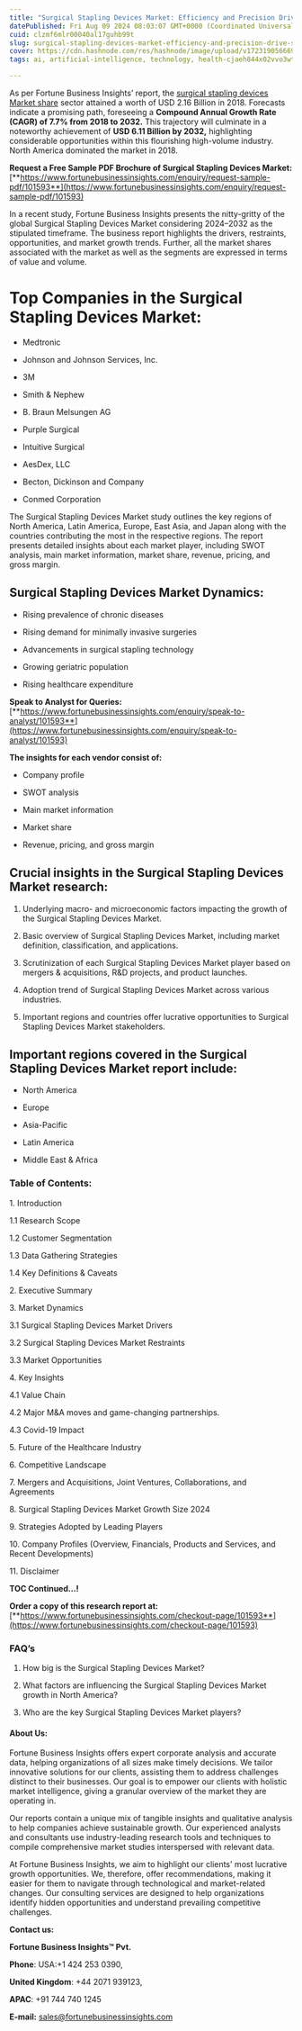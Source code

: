 ```yaml
---
title: "Surgical Stapling Devices Market: Efficiency and Precision Drive Surgical Innovations"
datePublished: Fri Aug 09 2024 08:03:07 GMT+0000 (Coordinated Universal Time)
cuid: clzmf6mlr00040al17guhb99t
slug: surgical-stapling-devices-market-efficiency-and-precision-drive-surgical-innovations
cover: https://cdn.hashnode.com/res/hashnode/image/upload/v1723190566697/d85ce53b-857d-4b13-9a9f-50d449969053.png
tags: ai, artificial-intelligence, technology, health-cjaeh844x02vvo3wtj5r2s75q, healthcare

---
```


As per Fortune Business Insights’ report, the [surgical stapling devices Market share](https://www.fortunebusinessinsights.com/industry-reports/surgical-stapling-devices-market-101593) sector attained a worth of USD 2.16 Billion in 2018. Forecasts indicate a promising path, foreseeing a **Compound Annual Growth Rate (CAGR) of 7.7% from 2018 to 2032.** This trajectory will culminate in a noteworthy achievement of **USD 6.11 Billion by 2032,** highlighting considerable opportunities within this flourishing high-volume industry. North America dominated the market in 2018.

**Request a Free Sample PDF Brochure of Surgical Stapling Devices Market:** [**https://www.fortunebusinessinsights.com/enquiry/request-sample-pdf/101593**](https://www.fortunebusinessinsights.com/enquiry/request-sample-pdf/101593)

In a recent study, Fortune Business Insights presents the nitty-gritty of the global Surgical Stapling Devices Market considering 2024–2032 as the stipulated timeframe. The business report highlights the drivers, restraints, opportunities, and market growth trends. Further, all the market shares associated with the market as well as the segments are expressed in terms of value and volume.

# **Top Companies in the Surgical Stapling Devices Market:**

* Medtronic
    
* Johnson and Johnson Services, Inc.
    
* 3M
    
* Smith & Nephew
    
* B. Braun Melsungen AG
    
* Purple Surgical
    
* Intuitive Surgical
    
* AesDex, LLC
    
* Becton, Dickinson and Company
    
* Conmed Corporation
    

The Surgical Stapling Devices Market study outlines the key regions of North America, Latin America, Europe, East Asia, and Japan along with the countries contributing the most in the respective regions. The report presents detailed insights about each market player, including SWOT analysis, main market information, market share, revenue, pricing, and gross margin.

## Surgical Stapling Devices Market **Dynamics**:

* Rising prevalence of chronic diseases
    
* Rising demand for minimally invasive surgeries
    
* Advancements in surgical stapling technology
    
* Growing geriatric population
    
* Rising healthcare expenditure
    

**Speak to Analyst for Queries:** [**https://www.fortunebusinessinsights.com/enquiry/speak-to-analyst/101593**](https://www.fortunebusinessinsights.com/enquiry/speak-to-analyst/101593)

**The insights for each vendor consist of:**

* Company profile
    
* SWOT analysis
    
* Main market information
    
* Market share
    
* Revenue, pricing, and gross margin
    

## **Crucial insights in the Surgical Stapling Devices Market research:**

1. Underlying macro- and microeconomic factors impacting the growth of the Surgical Stapling Devices Market.
    
2. Basic overview of Surgical Stapling Devices Market, including market definition, classification, and applications.
    
3. Scrutinization of each Surgical Stapling Devices Market player based on mergers & acquisitions, R&D projects, and product launches.
    
4. Adoption trend of Surgical Stapling Devices Market across various industries.
    
5. Important regions and countries offer lucrative opportunities to Surgical Stapling Devices Market stakeholders.
    

## **Important regions covered in the Surgical Stapling Devices Market report include:**

* North America
    
* Europe
    
* Asia-Pacific
    
* Latin America
    
* Middle East & Africa
    

### **Table of Contents:**

1\. Introduction

1.1 Research Scope

1.2 Customer Segmentation

1.3 Data Gathering Strategies

1.4 Key Definitions & Caveats

2\. Executive Summary

3\. Market Dynamics

3.1 Surgical Stapling Devices Market Drivers

3.2 Surgical Stapling Devices Market Restraints

3.3 Market Opportunities

4\. Key Insights

4.1 Value Chain

4.2 Major M&A moves and game-changing partnerships.

4.3 Covid-19 Impact

5\. Future of the Healthcare Industry

6\. Competitive Landscape

7\. Mergers and Acquisitions, Joint Ventures, Collaborations, and Agreements

8\. Surgical Stapling Devices Market Growth Size 2024

9\. Strategies Adopted by Leading Players

10\. Company Profiles (Overview, Financials, Products and Services, and Recent Developments)

11\. Disclaimer

**TOC Continued…!**

**Order a copy of this research report at:** [**https://www.fortunebusinessinsights.com/checkout-page/101593**](https://www.fortunebusinessinsights.com/checkout-page/101593)

### **FAQ’s**

1. How big is the Surgical Stapling Devices Market?
    
2. What factors are influencing the Surgical Stapling Devices Market growth in North America?
    
3. Who are the key Surgical Stapling Devices Market players?
    

#### **About Us:**

Fortune Business Insights offers expert corporate analysis and accurate data, helping organizations of all sizes make timely decisions. We tailor innovative solutions for our clients, assisting them to address challenges distinct to their businesses. Our goal is to empower our clients with holistic market intelligence, giving a granular overview of the market they are operating in.

Our reports contain a unique mix of tangible insights and qualitative analysis to help companies achieve sustainable growth. Our experienced analysts and consultants use industry-leading research tools and techniques to compile comprehensive market studies interspersed with relevant data.

At Fortune Business Insights, we aim to highlight our clients' most lucrative growth opportunities. We, therefore, offer recommendations, making it easier for them to navigate through technological and market-related changes. Our consulting services are designed to help organizations identify hidden opportunities and understand prevailing competitive challenges.

**Contact us:**

**Fortune Business Insights™ Pvt.**

**Phone**: USA:+1 424 253 0390,

**United Kingdom**: +44 2071 939123,

**APAC**: +91 744 740 1245

**E-mail:** [sales@fortunebusinessinsights.com](mailto:sales@fortunebusinessinsights.com)